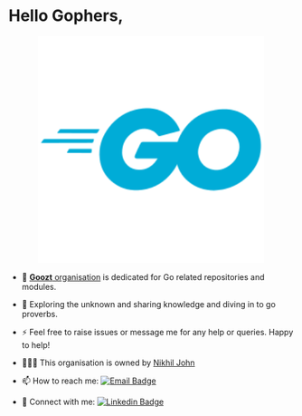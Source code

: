 # Hello Gophers,

<div align=center><img src="https://github.com/devicons/devicon/blob/master/icons/go/go-original-wordmark.svg" title="Go" alt="Go" width="400" height="400"/></div>

- :telescope: [**Goozt** organisation](https://goozt.org) is dedicated for Go related repositories and modules.

- :seedling: Exploring the unknown and sharing knowledge and diving in to go proverbs.

- :zap: Feel free to raise issues or message me for any help or queries. Happy to help!

- 👨🏻‍💻 This organisation is owned by [Nikhil John](https://github.com/nikhiljohn10)

- :mailbox: How to reach me: [![Email Badge](https://img.shields.io/badge/-maintainer@goozt.org-blue?style=flat&logo=Mail.Ru&logoColor=white)](mailto:maintainer@goozt.org)

- :handshake: Connect with me: [![Linkedin Badge](https://img.shields.io/badge/-nikzjon-blue?style=flat&logo=Linkedin&logoColor=white)](https://linkedin.com/in/nikzjon) 
